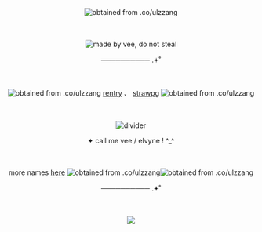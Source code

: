 　<p align="center">![obtained from .co/ulzzang](https://files.catbox.moe/wmri32.png)</p>
　<p align="center">![made by vee, do not steal](https://files.catbox.moe/aghco5.png)</p>
<p align="center">
──────────  .𖥔˚
</p>

　<p align="center">![obtained from .co/ulzzang](https://files.catbox.moe/1cap6i.gif) [rentry](https://rentry.co/elvyne) 、 [strawpg](https://ksnginene.straw.page/) ![obtained from .co/ulzzang](https://files.catbox.moe/7dw1ye.gif)</p>
   
　<p align="center">![divider](https://files.catbox.moe/m1x958.jpg)</p>

<p align="center">
✦ call me vee / elvyne ! ^_^
</p>

　<p align="center"> more names [here](https://en.pronouns.page/@viviann_) ![obtained from .co/ulzzang](https://files.catbox.moe/hg2s0k.gif)![obtained from .co/ulzzang](https://files.catbox.moe/wsnvzo.gif) </p>

<p align="center">
──────────  .𖥔˚
</p>

　<p align="center">![](https://komarev.com/ghpvc/?username=ksnginene&color=7691a6&label=..++໒꒰〃´+꒳+`〃꒱১+﹒&abbreviated=true)</p>
